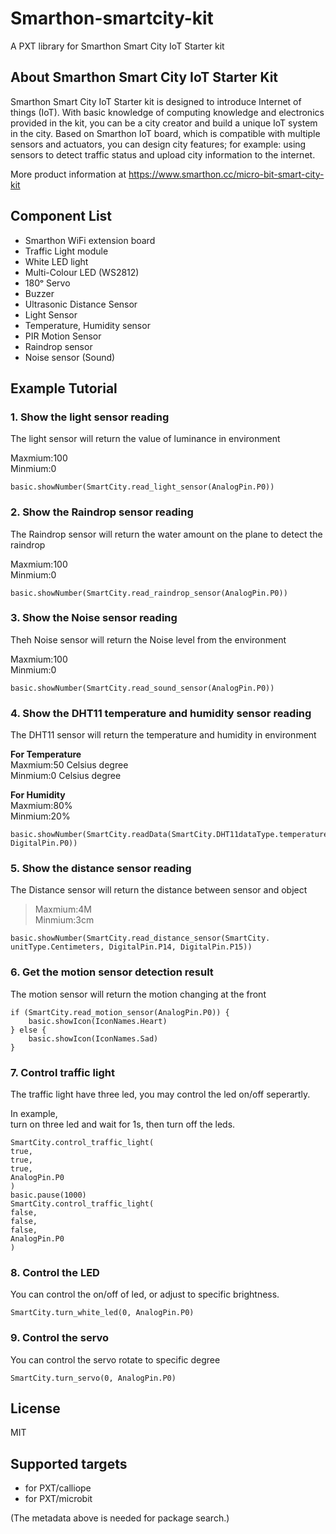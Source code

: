 
# Smarthon-smartcity-kit

A PXT library for Smarthon Smart City IoT Starter kit

## About Smarthon Smart City IoT Starter Kit

Smarthon Smart City IoT Starter kit is designed to introduce Internet of things (IoT). With basic knowledge of computing knowledge and electronics provided in the kit, you can be a city creator and build a unique IoT system in the city. Based on Smarthon IoT board, which is compatible with multiple sensors and actuators, you can design city features; for example: using sensors to detect traffic status and upload city information to the internet.

More product information at https://www.smarthon.cc/micro-bit-smart-city-kit

## Component List

* Smarthon WiFi extension board
* Traffic Light module
* White LED light
* Multi-Colour LED (WS2812)
* 180ᵒ Servo
* Buzzer
* Ultrasonic Distance Sensor
* Light Sensor
* Temperature, Humidity sensor
* PIR Motion Sensor
* Raindrop sensor
* Noise sensor (Sound)

## Example Tutorial

### 1. Show the light sensor reading
The light sensor will return the value of luminance in environment<P>
Maxmium:100<BR>
Minmium:0<BR>
  
```block
basic.showNumber(SmartCity.read_light_sensor(AnalogPin.P0))
```

### 2. Show the Raindrop sensor reading
The Raindrop sensor will return the water amount on the plane to detect the raindrop<P>
Maxmium:100<BR>
Minmium:0<BR>
  
```block
basic.showNumber(SmartCity.read_raindrop_sensor(AnalogPin.P0))
```

### 3. Show the Noise sensor reading
Theh Noise sensor will return the Noise level from the environment<P>
Maxmium:100<BR>
Minmium:0<BR>

```block
basic.showNumber(SmartCity.read_sound_sensor(AnalogPin.P0))
```

### 4. Show the DHT11 temperature and humidity sensor reading
The DHT11 sensor will return the temperature and humidity in environment<P>
  <B>For Temperature</B><BR>
Maxmium:50 Celsius degree<BR>
Minmium:0 Celsius degree<P>
  <B>For Humidity</B><BR>
Maxmium:80%<BR>
Minmium:20%<BR>
  
```block
basic.showNumber(SmartCity.readData(SmartCity.DHT11dataType.temperature, DigitalPin.P0))
```

### 5. Show the distance sensor reading
The Distance sensor will return the distance between sensor and object<P>
>Maxmium:4M<BR>
>Minmium:3cm<BR>
  
```block
basic.showNumber(SmartCity.read_distance_sensor(SmartCity. unitType.Centimeters, DigitalPin.P14, DigitalPin.P15))

```
### 6. Get the motion sensor detection result

The motion sensor will return the motion changing at the front<P>
  
```block
if (SmartCity.read_motion_sensor(AnalogPin.P0)) {
    basic.showIcon(IconNames.Heart)
} else {
    basic.showIcon(IconNames.Sad)
}
```

### 7. Control traffic light

The traffic light have three led, you may control the led on/off seperartly.<P>

In example,<BR>
turn on three led and wait for 1s, then turn off the leds.<BR>
  
```block
SmartCity.control_traffic_light(
true,
true,
true,
AnalogPin.P0
)
basic.pause(1000)
SmartCity.control_traffic_light(
false,
false,
false,
AnalogPin.P0
)
```

### 8. Control the LED
You can control the on/off of led, or adjust to specific brightness.<BR>

```block
SmartCity.turn_white_led(0, AnalogPin.P0)
```

### 9. Control the servo
You can control the servo rotate to specific degree 

```block
SmartCity.turn_servo(0, AnalogPin.P0)
```


## License

MIT

## Supported targets

* for PXT/calliope
* for PXT/microbit

(The metadata above is needed for package search.)
